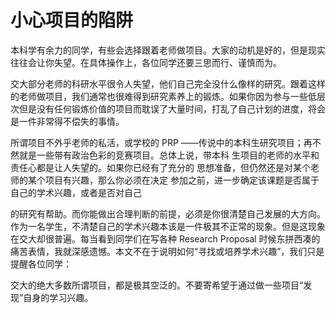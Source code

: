 # 小心项目的陷阱

本科学有余力的同学，有些会选择跟着老师做项目。大家的动机是好的，但是现实往往会让你失望。在具体操作上，各位同学还要三思而行、谨慎而为。

交大部分老师的科研水平很令人失望，他们自己完全没什么像样的研究。跟着这样的老师做项目，我们通常也很难得到研究素养上的锻炼。如果你因为参与一些低层次但是没有任何锻炼价值的项目而耽误了大量时间，打乱了自己计划的进度，将会是一件非常得不偿失的事情。

所谓项目不外乎老师的私活，或学校的 PRP ——传说中的本科生研究项目；再不然就是一些带有政治色彩的竞赛项目。总体上说，带本科 生项目的老师的水平和责任心都是让人失望的。如果你已经有了充分的 思想准备，但仍然还是对某个老师的某个项目有兴趣，那么你必须在决定 参加之前，进一步确定该课题是否属于自己的学术兴趣，或者是否对自己

的研究有帮助。而你能做出合理判断的前提，必须是你很清楚自己发展的大方向。作为一名学生，不清楚自己的学术兴趣本该是一件极其不正常的现象。但是这现象在交大却很普遍。每当看到同学们在写各种 Research Proposal 时候东拼西凑的痛苦表情，我就深感遗憾。本文不在于说明如何“寻找或培养学术兴趣”，我们只是提醒各位同学：

交大的绝大多数所谓项目，都是极其空泛的。不要寄希望于通过做一些项目“发现”自身的学习兴趣。

